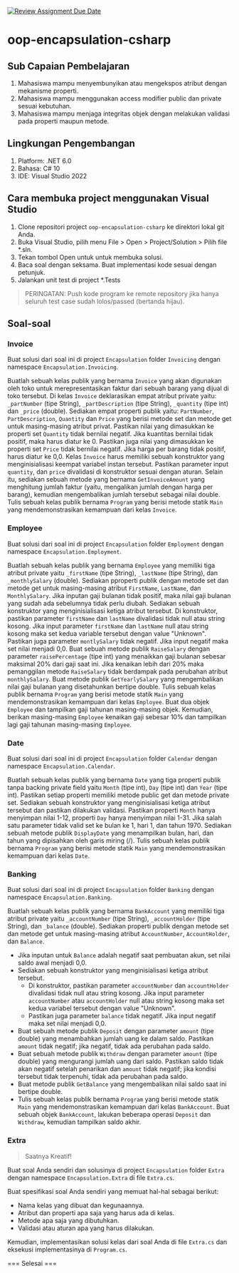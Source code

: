 [![Review Assignment Due Date](https://classroom.github.com/assets/deadline-readme-button-22041afd0340ce965d47ae6ef1cefeee28c7c493a6346c4f15d667ab976d596c.svg)](https://classroom.github.com/a/qzGdVLPU)
# oop-encapsulation-csharp

## Sub Capaian Pembelajaran

1. Mahasiswa mampu menyembunyikan atau mengekspos atribut dengan mekanisme properti.
2. Mahasiswa mampu menggunakan access modifier public dan private sesuai kebutuhan. 
3. Mahasiswa mampu menjaga integritas objek dengan melakukan validasi pada properti maupun metode.

## Lingkungan Pengembangan

1. Platform: .NET 6.0
2. Bahasa: C# 10
3. IDE: Visual Studio 2022

## Cara membuka project menggunakan Visual Studio

1. Clone repositori project `oop-encapsulation-csharp` ke direktori lokal git Anda.
2. Buka Visual Studio, pilih menu File > Open > Project/Solution > Pilih file *.sln.
3. Tekan tombol Open untuk  untuk membuka solusi.
4. Baca soal dengan seksama. Buat implementasi kode sesuai dengan petunjuk.
6. Jalankan unit test di project *.Tests

> PERINGATAN: Push kode program ke remote repository jika hanya seluruh test case sudah lolos/passed (bertanda hijau).

## Soal-soal

### Invoice

Buat solusi dari soal ini di project `Encapsulation` folder `Invoicing` dengan namespace `Encapsulation.Invoicing`.

Buatlah sebuah kelas publik yang bernama `Invoice` yang akan digunakan oleh toko untuk merepresentasikan faktur dari sebuah barang yang dijual di toko tersebut. Di kelas `Invoice` deklarasikan empat atribut private yaitu: `_partNumber` (tipe String), `_partDescription` (tipe String), `_quantity` (tipe int) dan `_price` (double). Sediakan empat properti publik yaitu: `PartNumber`, `PartDescription`, `Quantity` dan `Price` yang berisi metode set dan metode get untuk masing-masing atribut privat. Pastikan nilai yang dimasukkan ke properti set `Quantity` tidak bernilai negatif. Jika kuantitas bernilai tidak positif, maka harus diatur ke 0. Pastikan juga nilai yang dimasukkan ke properti set `Price` tidak bernilai negatif. Jika harga per barang tidak positif, harus diatur ke 0,0. Kelas `Invoice` harus memiliki sebuah konstruktor yang menginisialisasi keempat variabel instan tersebut. Pastikan parameter input `quantity`, dan `price` divalidasi di konstruktor sesuai dengan aturan. Selain itu, sediakan sebuah metode yang bernama `GetInvoiceAmount` yang menghitung jumlah faktur (yaitu, mengalikan jumlah dengan harga per barang), kemudian mengembalikan jumlah tersebut sebagai nilai double. Tulis sebuah kelas publik bernama `Program` yang berisi metode statik `Main` yang mendemonstrasikan kemampuan dari kelas `Invoice`.

### Employee

Buat solusi dari soal ini di project `Encapsulation` folder `Employment` dengan namespace `Encapsulation.Employment`.

Buatlah sebuah kelas publik yang bernama `Employee` yang memiliki tiga atribut private yaitu `_firstName` (tipe String), `_lastName` (tipe String), dan `_monthlySalary` (double). Sediakan pproperti publik dengan metode set dan metode get untuk masing-masing atribut `FirstName`, `LastName`, dan `MonthlySalary`. Jika inputan gaji bulanan tidak positif, maka nilai gaji bulanan yang sudah ada sebelumnya tidak perlu diubah. Sediakan sebuah konstruktor yang menginisialisasi ketiga atribut tersebut. Di konstruktor, pastikan parameter `firstName` dan `lastName` divalidasi tidak null atau string kosong. Jika input parameter `firstName` dan `lastName` null atau string kosong maka set kedua variable tersebut dengan value "Unknown". Pastikan juga parameter `montlySalary` tidak negatif. Jika input negatif maka set nilai menjadi 0,0. Buat sebuah metode publik `RaiseSalary` dengan parameter `raisePercentage` (tipe int) yang menaikkan gaji bulanan sebesar maksimal 20% dari gaji saat ini. Jika kenaikan lebih dari 20% maka pemanggilan metode `RaiseSalary` tidak berdampak pada perubahan atribut `monthlySalary`. Buat metode publik `GetYearlySalary` yang mengembalikan nilai gaji bulanan yang disetahunkan bertipe double. Tulis sebuah kelas publik bernama `Program` yang berisi metode statik `Main` yang mendemonstrasikan kemampuan dari kelas `Employee`. Buat dua objek `Employee` dan tampilkan gaji tahunan masing-masing objek. Kemudian, berikan masing-masing `Employee` kenaikan gaji sebesar 10% dan tampilkan lagi gaji tahunan masing-masing `Employee`.

### Date

Buat solusi dari soal ini di project `Encapsulation` folder `Calendar` dengan namespace `Encapsulation.Calendar`.

Buatlah sebuah kelas publik yang bernama `Date` yang tiga properti publik tanpa backing private field yaitu `Month` (tipe int), `Day` (tipe int) dan `Year` (tipe int). Pastikan setiap properti memiliki metode public get dan metode private set. Sediakan sebuah konstruktor yang menginisialisasi ketiga atribut tersebut dan pastikan dilakukan validasi. Pastikan properti `Month` hanya menyimpan nilai 1-12, properti `Day` hanya menyimpan nilai 1-31. Jika salah satu parameter tidak valid set ke bulan ke 1, hari 1, dan tahun 1970. Sediakan sebuah metode publik `DisplayDate` yang menampilkan bulan, hari, dan tahun yang dipisahkan oleh garis miring (/). Tulis sebuah kelas publik bernama `Program` yang berisi metode statik `Main` yang mendemonstrasikan kemampuan dari kelas `Date`.

### Banking

Buat solusi dari soal ini di project `Encapsulation` folder `Banking` dengan namespace `Encapsulation.Banking`.

Buatlah sebuah kelas publik yang bernama `BankAccount` yang memiliki tiga atribut private yaitu `_accountNumber` (tipe String), `_accountHolder` (tipe String), dan `_balance` (double). Sediakan properti publik dengan metode set dan metode get untuk masing-masing atribut `AccountNumber`, `AccountHolder`, dan `Balance`. 

- Jika inputan untuk `Balance` adalah negatif saat pembuatan akun, set nilai saldo awal menjadi 0,0.
- Sediakan sebuah konstruktor yang menginisialisasi ketiga atribut tersebut.
  - Di konstruktor, pastikan parameter `accountNumber` dan `accountHolder` divalidasi tidak null atau string kosong. Jika input parameter `accountNumber` atau `accountHolder` null atau string kosong maka set kedua variabel tersebut dengan value "Unknown".
  - Pastikan juga parameter `balance` tidak negatif. Jika input negatif maka set nilai menjadi 0,0.
- Buat sebuah metode publik `Deposit` dengan parameter `amount` (tipe double) yang menambahkan jumlah uang ke dalam saldo. Pastikan `amount` tidak negatif; jika negatif, tidak ada perubahan pada saldo.
- Buat sebuah metode publik `Withdraw` dengan parameter `amount` (tipe double) yang mengurangi jumlah uang dari saldo. Pastikan saldo tidak akan negatif setelah penarikan dan `amount` tidak negatif; jika kondisi tersebut tidak terpenuhi, tidak ada perubahan pada saldo.
- Buat metode publik `GetBalance` yang mengembalikan nilai saldo saat ini bertipe double.
- Tulis sebuah kelas publik bernama `Program` yang berisi metode statik `Main` yang mendemonstrasikan kemampuan dari kelas `BankAccount`. Buat sebuah objek `BankAccount`, lakukan beberapa operasi `Deposit` dan `Withdraw`, kemudian tampilkan saldo akhir.

### Extra

> Saatnya Kreatif!

Buat soal Anda sendiri dan solusinya di project `Encapsulation` folder `Extra` dengan namespace `Encapsulation.Extra` di file `Extra.cs`.

Buat spesifikasi soal Anda sendiri yang memuat hal-hal sebagai berikut:

- Nama kelas yang dibuat dan kegunaannya.
- Atribut dan properti apa saja yang harus ada di kelas.
- Metode apa saja yang dibutuhkan.
- Validasi atau aturan apa yang harus dilakukan.

Kemudian, implementasikan solusi kelas dari soal Anda di file `Extra.cs` dan eksekusi implementasinya di `Program.cs`.

=== Selesai ===


